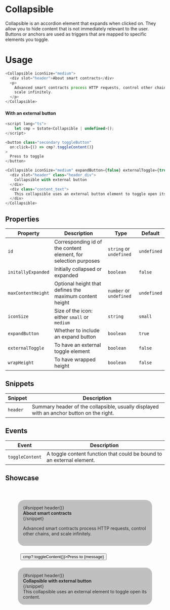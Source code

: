 <script lang="ts">
    import Collapsible from "$lib/components/Collapsible.svelte";
    
    let cmp = $state<Collapsible | undefined>();

    let expanded = $state(false);
    let message = $derived(expanded ? 'close' : 'open');
</script>

# Collapsible

Collapsible is an accordion element that expands when clicked on. They allow you to hide content that is not immediately relevant to the user. Buttons or anchors are used as triggers that are mapped to specific elements you toggle.

# Usage

```javascript
<Collapsible iconSize="medium">
  <div slot="header">About smart contracts</div>
  <p>
    Advanced smart contracts process HTTP requests, control other chains, and
    scale infinitely.
  </p>
</Collapsible>
```

#### With an external button

```javascript
<script lang="ts">
    let cmp = $state<Collapsible | undefined>();
</script>

<button class="secondary toggleButton"
  on:click={() => cmp?.toggleContent()}
>
  Press to toggle
</button>

<Collapsible iconSize="medium" expandButton={false} externalToggle={true} bind:this={cmp}>
  <div slot="header" class="header_div">
    Collapsible with external button
  </div>
  <div class="content_text">
    This collapsible uses an external button element to toggle open its content.
  </div>
</Collapsible>
```

## Properties

| Property           | Description                                                     | Type                    | Default     |
| ------------------ | --------------------------------------------------------------- | ----------------------- | ----------- |
| `id`               | Corresponding id of the content element, for selection purposes | `string` or `undefined` | `undefined` |
| `initallyExpanded` | Initially collapsed or expanded                                 | `boolean`               | `false`     |
| `maxContentHeight` | Optional height that defines the maximum content height         | `number` or `undefined` | `undefined` |
| `iconSize`         | Size of the icon: either `small` or `medium`                    | `string`                | `small`     |
| `expandButton`     | Whether to include an expand button                             | `boolean`               | `true`      |
| `externalToggle`   | To have an external toggle element                              | `boolean`               | `false`     |
| `wrapHeight`       | To have wrapped height                                          | `boolean`               | `false`     |

## Snippets

| Snippet  | Description                                                                              |
| -------- | ---------------------------------------------------------------------------------------- |
| `header` | Summary header of the collapsible, usually displayed with an anchor button on the right. |

## Events

| Event           | Description                                                           |
| --------------- | --------------------------------------------------------------------- |
| `toggleContent` | A toggle content function that could be bound to an external element. |

## Showcase

<div class="container" data-tid="showcase">
  <div class="collapseA">
    <Collapsible iconSize="medium" maxContentHeight={100} wrapHeight>
      {#snippet header()}
          <div class="header_div">
            About smart contracts
          </div>
      {/snippet}
      <p>
        Advanced smart contracts process HTTP requests, control other chains, and
        scale infinitely.
      </p>
    </Collapsible>
  </div>
  <button class="secondary toggleButton" data-tid="toggle-content"
    onclick={() => cmp?.toggleContent()}>Press to {message}
  </button>
  <div class="collapseA">
    <Collapsible iconSize="medium" expandButton={false} bind:this={cmp} bind:expanded={expanded} externalToggle>
      {#snippet header()}
          <div class="header_div">
            Collapsible with external button 
          </div>
      {/snippet}
      <div>
        This collapsible uses an external element to toggle open its content.
      </div>
    </Collapsible>
  </div>
</div>
<style>
  .container {
    padding: 2rem;
  }
  .collapseA {
    margin: 0.5rem;
    padding: 1rem;
    background-color: silver;
    border-radius: 20px;
    margin-bottom: 8px;
    color: #282828;
  }
  .header_div {
    font-weight: bold;
  }
  .toggleButton {
    margin: 1rem;
  }
</style>
